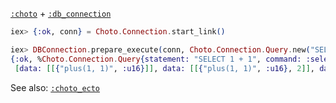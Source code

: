 [`:choto`](https://github.com/ruslandoga/choto) + [`:db_connection`](https://github.com/elixir-ecto/db_connection)

```elixir
iex> {:ok, conn} = Choto.Connection.start_link()

iex> DBConnection.prepare_execute(conn, Choto.Connection.Query.new("SELECT 1 + 1"), [])
{:ok, %Choto.Connection.Query{statement: "SELECT 1 + 1", command: :select},
 [data: [[{"plus(1, 1)", :u16}]], data: [[{"plus(1, 1)", :u16}, 2]], data: []]}
```

See also: [`:choto_ecto`](https://github.com/ruslandoga/choto_ecto)
